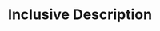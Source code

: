---
title: Inclusive Description
layout: default
parent: Archival Processing
nav_order: 15
has_children: true
---